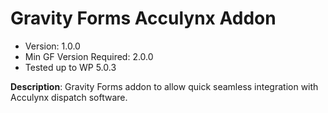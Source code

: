 # Gravity Forms Acculynx Addon

- Version: 1.0.0
- Min GF Version Required: 2.0.0
- Tested up to WP 5.0.3

**Description**: Gravity Forms addon to allow quick seamless integration with Acculynx dispatch software.

